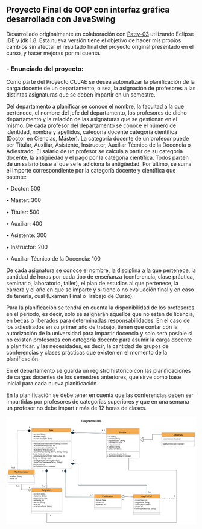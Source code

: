 ## Proyecto Final de OOP con interfaz gráfica desarrollada con JavaSwing

Desarrollado originalmente en colaboración con [Patty-03](https://github.com/Patty-03) utilizando Eclipse IDE y jdk 1.8. Esta nueva versión tiene el objetivo de hacer mis propios cambios sin afectar el resultado final del proyecto original presentado en el curso, y hacer mejoras por mi cuenta.


### - Enunciado del proyecto:
Como parte del Proyecto CUJAE se desea automatizar la planificación de la carga docente de un departamento, o sea, la asignación de profesores a las distintas asignaturas que se deben impartir en un semestre.
 

Del departamento a planificar se conoce el nombre, la facultad a la que pertenece, el nombre del jefe del departamento, los profesores de dicho departamento y la relación de las asignaturas que se gestionan en el mismo. De cada profesor del departamento se conoce el número de identidad, nombre y apellidos, categoría docente categoría científica (Doctor en Ciencias, Máster). La categoría docente de un profesor puede ser Titular, Auxiliar, Asistente, Instructor, Auxiliar Técnico de la Docencia o Adiestrado. El salario de un profesor se calcula a partir de su categoría docente, la antigüedad y el pago por la categoría científica. Todos parten de un salario base al que se le adiciona la antigüedad. Por último, se suma el importe correspondiente por la categoría docente y científica que ostente:

• Doctor: 500

• Máster: 300

• Titular: 500

• Auxiliar: 400

• Asistente: 300

• Instructor: 200

• Auxiliar Técnico de la Docencia: 100
 

De cada asignatura se conoce el nombre, la disciplina a la que pertenece, la cantidad de horas por cada tipo de enseñanza (conferencia, clase práctica, seminario, laboratorio, taller), el plan de estudios al que pertenece, la carrera y el año en que se imparte y si tiene o no evaluación final y en caso de tenerla, cuál (Examen Final o Trabajo de Curso).

 
Para la planificación se tendrá en cuenta la disponibilidad de los profesores en el periodo, es decir, solo se asignarán aquellos que no estén de licencia, en becas o liberados para determinadas responsabilidades. En el caso de los adiestrados en su primer año de trabajo, tienen que contar con la autorización de la universidad para impartir docencia y solo será posible si no existen profesores con categoría docente para asumir la carga docente a planificar. y las necesidades, es decir, la cantidad de grupos de conferencias y clases prácticas que existen en el momento de la planificación.

 
En el departamento se guarda un registro histórico con las planificaciones de cargas docentes de los semestres anteriores, que sirve como base inicial para cada nueva planificación.


En la planificación se debe tener en cuenta que las conferencias deben ser impartidas por profesores de categorías superiores y que en una semana un profesor no debe impartir más de 12 horas de clases.



![Diseño de clases utilizdo](UML.png)
